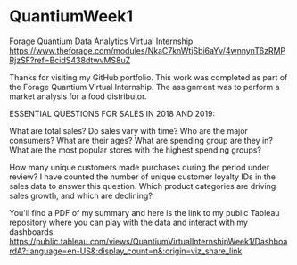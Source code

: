 # QuantiumWeek1
Forage Quantium Data Analytics Virtual Internship https://www.theforage.com/modules/NkaC7knWtjSbi6aYv/4wnnynT6zRMPRjzSF?ref=BcidS438dtwvMS8uZ

Thanks for visiting my GitHub portfolio. This work was completed as part of the Forage Quantium Virtual Internship. The assignment was to perform a market analysis for a food distributor.  

ESSENTIAL QUESTIONS FOR SALES IN 2018 AND 2019: 

What are total sales?
Do sales vary with time?
Who are the major consumers?
What are their ages?
What are spending group are they in?
What are the most popular stores with the highest spending groups?

How many unique customers made purchases during the period under review? I have counted the number of unique customer loyalty IDs in the sales data to answer this question.
Which product categories are driving sales growth, and which are declining?

You'll find a PDF of my summary and here is the link to my public Tableau repository where you can play with the data and interact with my dashboards. https://public.tableau.com/views/QuantiumVirtualInternshipWeek1/DashboardA?:language=en-US&:display_count=n&:origin=viz_share_link
